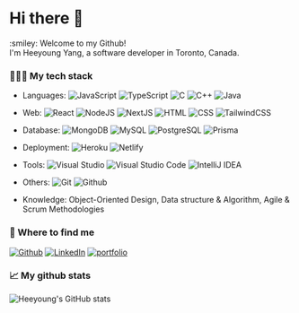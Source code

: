 <h1> Hi there 👋 </h1>
:smiley: Welcome to my Github!<br/>
I'm Heeyoung Yang, a software developer in Toronto, Canada.

<br/>

### 👨🏻‍💻 My tech stack

- Languages:
![JavaScript](https://img.shields.io/badge/-JavaScript-yellow?logo=javascript)
![TypeScript](https://img.shields.io/badge/-TypeScript-skyblue?logo=typescript)
![C](https://img.shields.io/badge/-C-blue?logo=C)
![C++](https://img.shields.io/badge/C++-blue.svg?style=flat&logo=c%2B%2B)
![Java](https://img.shields.io/badge/-JAVA-orange?logo=java)

- Web: 
![React](https://img.shields.io/badge/-React-skyblue?logo=React)
![NodeJS](https://img.shields.io/badge/-NodeJS-brightgreen?logo=node.js)
![NextJS](https://img.shields.io/badge/-NextJS-black?logo=next.js)
![HTML](https://img.shields.io/badge/-HTML-orange?logo=html5)
![CSS](https://img.shields.io/badge/-CSS-blue?logo=css3)
![TailwindCSS](https://img.shields.io/badge/-TailwindCSS-skyblue?logo=tailwindcss)

- Database: 
![MongoDB](https://img.shields.io/badge/-MongoDB-brightgreen?logo=MongoDB)
![MySQL](https://img.shields.io/badge/-MySQL-lightblue?logo=MySQL)
![PostgreSQL](https://img.shields.io/badge/-PostgreSQL-9cf?logo=postgresql)
![Prisma](https://img.shields.io/badge/-Prisma-darkblue?logo=prisma)

- Deployment: 
![Heroku](https://img.shields.io/badge/-Heroku-blueviolet?logo=heroku)
![Netlify](https://img.shields.io/badge/-Netlify-%2300C7B7?logo=netlify)

- Tools: 
![Visual Studio](https://img.shields.io/badge/-Visual_Studio-purple?logo=visualstudio)
![Visual Studio Code](https://img.shields.io/badge/-Visual_Studio_Code-blue?logo=VisualstudioCode)
![IntelliJ IDEA](https://img.shields.io/badge/-IntelliJ%20IDEA-%23000000?logo=IntelliJIDEA)

- Others:
![Git](https://img.shields.io/badge/-Git-red?logo=git)
![Github](https://img.shields.io/badge/-Github-blueviolet?logo=github)

- Knowledge: Object-Oriented Design, Data structure & Algorithm, Agile & Scrum Methodologies

### 💬 Where to find me 

<p><a href="https://github.com/dev-heeyoung" target="_blank"><img alt="Github" src="https://img.shields.io/badge/GitHub-%2312100E.svg?&style=for-the-badge&logo=Github&logoColor=white" /></a> 
<a href="https://www.linkedin.com/in/heeyoung-yang/" target="_blank"><img alt="LinkedIn" src="https://img.shields.io/badge/linkedin-%230077B5.svg?&style=for-the-badge&logo=linkedin&logoColor=white" /></a> 
<a href="https://heeyoungyang.netlify.app/" target="_blank"><img alt="portfolio" src="https://img.shields.io/badge/-Portfolio%20Website-ff69b4?&style=for-the-badge&logoColor=white"/></a>
</p>


### 📈 My github stats 
  
![Heeyoung's GitHub stats](https://github-readme-stats.vercel.app/api?username=dev-heeyoung&show_icons=true&theme=radical)
